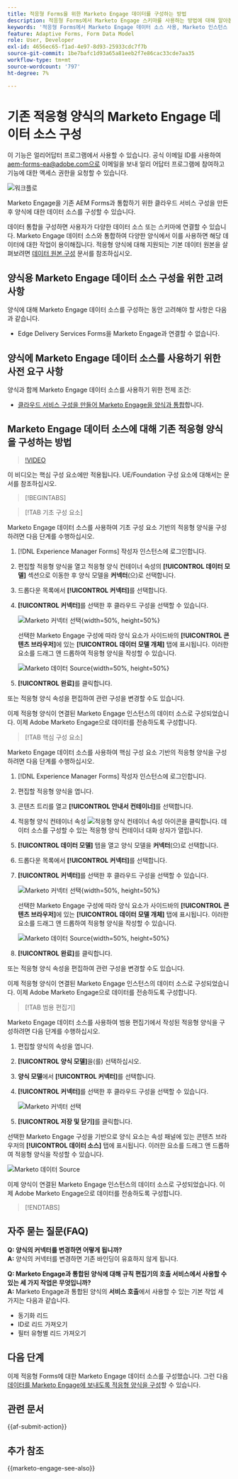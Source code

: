 ```yaml
---
title: 적응형 Forms을 위한 Marketo Engage 데이터를 구성하는 방법
description: 적응형 Forms에서 Marketo Engage 스키마를 사용하는 방법에 대해 알아봅니다.
keywords: '적응형 Forms에서 Marketo Engage 데이터 소스 사용, Marketo 인스턴스 데이터 소스를 양식과 연결하는 방법 : 양식을 Marketo에 연결합니다.'
feature: Adaptive Forms, Form Data Model
role: User, Developer
exl-id: 4656ec65-f1ad-4e97-8d93-25933cdc7f7b
source-git-commit: 1be7bafc1d93a65a81eeb2f7e86cac33cde7aa35
workflow-type: tm+mt
source-wordcount: '797'
ht-degree: 7%

---
```


# 기존 적응형 양식의 Marketo Engage 데이터 소스 구성

<span class="preview"> 이 기능은 얼리어답터 프로그램에서 사용할 수 있습니다. 공식 이메일 ID를 사용하여 aem-forms-ea@adobe.com으로 이메일을 보내 얼리 어답터 프로그램에 참여하고 기능에 대한 액세스 권한을 요청할 수 있습니다. </span>

![워크플로](/help/forms/assets/workflow-marketo-2.png)

Marketo Engage을 기존 AEM Forms과 통합하기 위한 클라우드 서비스 구성을 만든 후 양식에 대한 데이터 소스를 구성할 수 있습니다.

데이터 통합을 구성하면 사용자가 다양한 데이터 소스 또는 스키마에 연결할 수 있습니다. Marketo Engage 데이터 소스와 통합하여 다양한 양식에서 이를 사용하면 해당 데이터에 대한 작업이 용이해집니다. 적응형 양식에 대해 지원되는 기본 데이터 원본을 살펴보려면 [데이터 원본 구성](/help/forms/configure-data-sources.md) 문서를 참조하십시오.

## 양식용 Marketo Engage 데이터 소스 구성을 위한 고려 사항

양식에 대해 Marketo Engage 데이터 소스를 구성하는 동안 고려해야 할 사항은 다음과 같습니다.

* Edge Delivery Services Forms을 Marketo Engage과 연결할 수 없습니다.

## 양식에 Marketo Engage 데이터 소스를 사용하기 위한 사전 요구 사항

양식과 함께 Marketo Engage 데이터 소스를 사용하기 위한 전제 조건:

* [클라우드 서비스 구성을 만들어 Marketo Engage을 양식과 통합](/help/forms/integrate-form-to-marketo-engage.md)합니다.

## Marketo Engage 데이터 소스에 대해 기존 적응형 양식을 구성하는 방법

>[!VIDEO](https://video.tv.adobe.com/v/3442871/marketo-aem-forms-aem-marketo-engage)

<span> 이 비디오는 핵심 구성 요소에만 적용됩니다. UE/Foundation 구성 요소에 대해서는 문서를 참조하십시오.</span>

>[!BEGINTABS]

>[!TAB 기초 구성 요소]

Marketo Engage 데이터 소스를 사용하여 기초 구성 요소 기반의 적응형 양식을 구성하려면 다음 단계를 수행하십시오.

1. [!DNL Experience Manager Forms] 작성자 인스턴스에 로그인합니다.
1. 편집할 적응형 양식을 열고 적응형 양식 컨테이너 속성의 **[!UICONTROL 데이터 모델]** 섹션으로 이동한 후 양식 모델을 **커넥터**(으)로 선택합니다.
1. 드롭다운 목록에서 **[!UICONTROL 커넥터]**&#x200B;를 선택합니다.
1. **[!UICONTROL 커넥터]**&#x200B;를 선택한 후 클라우드 구성을 선택할 수 있습니다.

   ![Marketo 커넥터 선택](/help/forms/assets/select-marketo-connector-af1.png){width=50%, height=50%}

   선택한 Marketo Engage 구성에 따라 양식 요소가 사이드바의 **[!UICONTROL 콘텐츠 브라우저]**&#x200B;에 있는 **[!UICONTROL 데이터 모델 개체]** 탭에 표시됩니다. 이러한 요소를 드래그 앤 드롭하여 적응형 양식을 작성할 수 있습니다.

   ![Marketo 데이터 Source](/help/forms/assets/marketo-engage-data-source-af1.png){width=50%, height=50%}

1. **[!UICONTROL 완료]**&#x200B;를 클릭합니다.

또는 적응형 양식 속성을 편집하여 관련 구성을 변경할 수도 있습니다.

이제 적응형 양식이 연결된 Marketo Engage 인스턴스의 데이터 소스로 구성되었습니다. 이제 Adobe Marketo Engage으로 데이터를 전송하도록 구성합니다.

>[!TAB 핵심 구성 요소]

Marketo Engage 데이터 소스를 사용하여 핵심 구성 요소 기반의 적응형 양식을 구성하려면 다음 단계를 수행하십시오.

1. [!DNL Experience Manager Forms] 작성자 인스턴스에 로그인합니다.

1. 편집할 적응형 양식을 엽니다.
1. 콘텐츠 트리를 열고 **[!UICONTROL 안내서 컨테이너]**&#x200B;를 선택합니다.
1. 적응형 양식 컨테이너 속성 ![적응형 양식 컨테이너 속성](/help/forms/assets/configure-icon.svg) 아이콘을 클릭합니다. 데이터 소스를 구성할 수 있는 적응형 양식 컨테이너 대화 상자가 열립니다.
1. **[!UICONTROL 데이터 모델]** 탭을 열고 양식 모델을 **커넥터**(으)로 선택합니다.
1. 드롭다운 목록에서 **[!UICONTROL 커넥터]**&#x200B;를 선택합니다.

1. **[!UICONTROL 커넥터]**&#x200B;를 선택한 후 클라우드 구성을 선택할 수 있습니다.

   ![Marketo 커넥터 선택](/help/forms/assets/select-marketo-connector.png){width=50%, height=50%}

   선택한 Marketo Engage 구성에 따라 양식 요소가 사이드바의 **[!UICONTROL 콘텐츠 브라우저]**&#x200B;에 있는 **[!UICONTROL 데이터 모델 개체]** 탭에 표시됩니다. 이러한 요소를 드래그 앤 드롭하여 적응형 양식을 작성할 수 있습니다.

   ![Marketo 데이터 Source](/help/forms/assets/marketo-engage-data-source.png){width=50%, height=50%}

1. **[!UICONTROL 완료]**&#x200B;를 클릭합니다.

또는 적응형 양식 속성을 편집하여 관련 구성을 변경할 수도 있습니다.

이제 적응형 양식이 연결된 Marketo Engage 인스턴스의 데이터 소스로 구성되었습니다. 이제 Adobe Marketo Engage으로 데이터를 전송하도록 구성합니다.

>[!TAB 범용 편집기]

Marketo Engage 데이터 소스를 사용하여 범용 편집기에서 작성된 적응형 양식을 구성하려면 다음 단계를 수행하십시오.

1. 편집할 양식의 속성을 엽니다.
1. **[!UICONTROL 양식 모델]**&#x200B;을(를) 선택하십시오.
1. **양식 모델**&#x200B;에서 **[!UICONTROL 커넥터]**&#x200B;를 선택합니다.
1. **[!UICONTROL 커넥터]**&#x200B;를 선택한 후 클라우드 구성을 선택할 수 있습니다.

   ![Marketo 커넥터 선택](/help/forms/assets/select-marketo-connector-ue.png)

1. **[!UICONTROL 저장 및 닫기]**&#x200B;를 클릭합니다.

선택한 Marketo Engage 구성을 기반으로 양식 요소는 속성 패널에 있는 콘텐츠 브라우저의 **[!UICONTROL 데이터 소스]** 탭에 표시됩니다. 이러한 요소를 드래그 앤 드롭하여 적응형 양식을 작성할 수 있습니다.

![Marketo 데이터 Source](/help/forms/assets/marketo-engage-data-source-ue.png)

이제 양식이 연결된 Marketo Engage 인스턴스의 데이터 소스로 구성되었습니다. 이제 Adobe Marketo Engage으로 데이터를 전송하도록 구성합니다.

>[!ENDTABS]

## 자주 묻는 질문(FAQ)

**Q: 양식의 커넥터를 변경하면 어떻게 됩니까?**\
**A:** 양식의 커넥터를 변경하면 기존 바인딩이 유효하지 않게 됩니다.

**Q: Marketo Engage과 통합된 양식에 대해 규칙 편집기의 호출 서비스에서 사용할 수 있는 세 가지 작업은 무엇입니까?**\
**A:** Marketo Engage과 통합된 양식의 **서비스 호출**&#x200B;에서 사용할 수 있는 기본 작업 세 가지는 다음과 같습니다.
* 동기화 리드
* ID로 리드 가져오기
* 필터 유형별 리드 가져오기

## 다음 단계

이제 적응형 Forms에 대한 Marketo Engage 데이터 소스를 구성했습니다. 그런 다음 [데이터를 Marketo Engage에 보내도록 적응형 양식을 구성](/help/forms/submit-adaptive-form-to-marketo-engage.md)할 수 있습니다.

## 관련 문서

{{af-submit-action}}

## 추가 참조

{{marketo-engage-see-also}}
